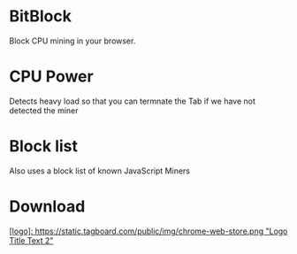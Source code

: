 # BitBlock

Block CPU mining in your browser.

# CPU Power
Detects heavy load so that you can termnate the Tab if we have not detected the miner

# Block list
Also uses a block list of known JavaScript Miners

# Download

[[logo]: https://static.tagboard.com/public/img/chrome-web-store.png "Logo Title Text 2"](https://chrome.google.com/webstore/detail/bitblock/gbkajodabidlkclbcfdlnfoemiaejbpk)
